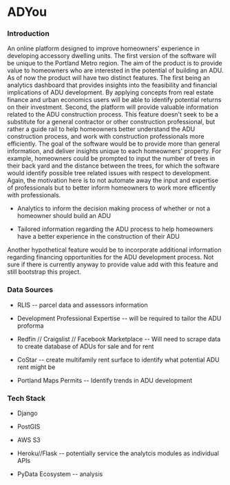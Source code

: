 # ADYou #

### Introduction ###

An online platform designed to improve homeowners' experience in developing accessory dwelling units. The first version of the software will be unique to the Portland Metro region. The aim of the product is to provide value to homeowners who are interested in the potential of building an ADU. As of now the product will have two distinct features. The first being an analytics dashboard that provides insights into the feasibility and financial implications of ADU development. By applying concepts from real estate finance and urban economics users will be able to identify potential returns on their investment. Second, the platform will provide valuable information related to the ADU construction process. This feature doesn't seek to be a substitute for a general contractor or other construction professional, but rather a guide rail to help homeowners better understand the ADU construction process, and work with construction professionals more efficiently. The goal of the software would be to provide more than general information, and deliver insights unique to each homeowners' property. For example, homeowners could be prompted to input the number of trees in their back yard and the distance between the trees, for which the software would identify possible tree related issues with respect to development. Again, the motivation here is to not automate away the input and expertise of professionals but to better inform homeowners to work more efficently with professionals. 

* Analytics to inform the decision making process of whether or not a homeowner should build an ADU

* Tailored information regarding the ADU process to help homeowners have a better experience in the construction of their ADU

Another hypothetical feature would be to incorporate additional information regarding financing opportunities for the ADU development process. Not sure if there is currently anyway to provide value add with this feature and still bootstrap this project.  

### Data Sources ###

* RLIS -- parcel data and assessors information

* Development Professional Expertise -- will be required to tailor the ADU proforma

* Redfin // Craigslist // Facebook Marketplace -- Will need to scrape data to create database of ADUs for sale and for rent

* CoStar -- create multifamily rent surface to identify what potential ADU rent might be

* Portland Maps Permits -- Identify trends in ADU development

### Tech Stack ###

* Django

* PostGIS

* AWS S3

* Heroku//Flask -- potentially service the analytcis modules as individual APIs

* PyData Ecosystem -- analysis

